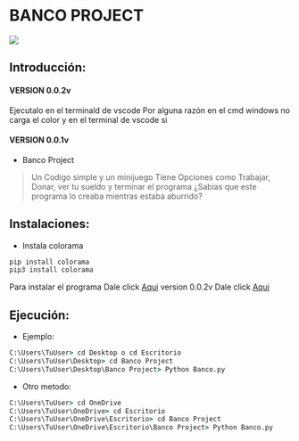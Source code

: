 # BANCO PROJECT
<img src="https://cdn.discordapp.com/attachments/715949555211960422/851938812179644476/BancoOnline_Cap.PNG">

## Introducción:
#### VERSION 0.0.2v
Ejecutalo en el terminald de vscode
Por alguna razón en el cmd windows no carga el color y en el terminal de vscode si

#### VERSION 0.0.1v
* Banco Project
> Un Codigo simple y un minijuego
Tiene Opciones como Trabajar, Donar, ver tu sueldo y terminar el programa
¿Sabias que este programa lo creaba mientras estaba aburrido?

## Instalaciones:

* Instala colorama 
```python
pip install colorama
pip3 install colorama
```
Para instalar el programa
Dale click [Aqui](https://www.mediafire.com/file/80sjoy12b9kd7gn/Banco_Project.zip/file)
version 0.0.2v
Dale click [Aqui](https://www.mediafire.com/file/wnfo437kqa6gyjm/Banco+Project.zip/file)
## Ejecución:

* Ejemplo:
```cmd
C:\Users\TuUser> cd Desktop o cd Escritorio
C:\Users\TuUser\Desktop> cd Banco Project
C:\Users\TuUser\Desktop\Banco Project> Python Banco.py
```
* Otro metodo:
```cmd
C:\Users\TuUser> cd OneDrive
C:\Users\TuUser\OneDrive> cd Escritorio
C:\Users\TuUser\OneDrive\Escritorio> cd Banco Project
C:\Users\TuUser\OneDrive\Escritorio\Banco Project> Python Banco.py
```
